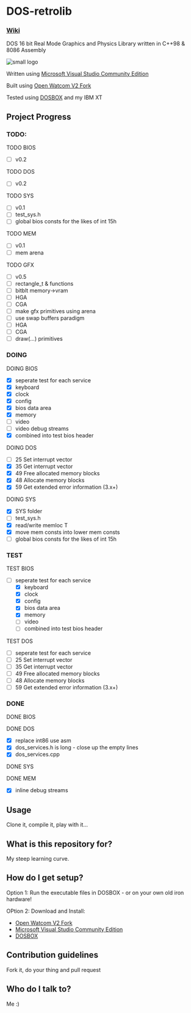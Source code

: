 # DOS-retrolib
### [Wiki](https://github.com/ifknot/DOS-retrolib/wiki)
DOS 16 bit Real Mode Graphics and Physics Library written in C++98 &amp; 8086 Assembly

![small logo](https://cldup.com/MWyAWo2qLY.png) 

Written using [Microsoft Visual Studio Community Edition](https://visualstudio.microsoft.com/vs/community/)

Built using [Open Watcom V2 Fork](https://open-watcom.github.io/)

Tested using [DOSBOX](https://www.dosbox.com/) and my IBM XT


## Project Progress

### TODO:

TODO BIOS
+ [ ] v0.2

TODO DOS
+ [ ] v0.2


TODO SYS
+ [ ] v0.1
+ [ ] test_sys.h
+ [ ] global bios consts for the likes of int 15h

TODO MEM
+ [ ] v0.1
+ [ ] mem arena

TODO GFX
+ [ ] v0.5
+ [ ] rectangle_t & functions
+ [ ] bitblt memory->vram
+ [ ] HGA
+ [ ] CGA
+ [ ] make gfx primitives using arena
+ [ ] use swap buffers paradigm
+ [ ] HGA
+ [ ] CGA
+ [ ] draw(...) primitives

### DOING

DOING BIOS

+ [x] seperate test for each service
+ [x] keyboard
+ [x] clock
+ [x] config
+ [x] bios data area
+ [x] memory
+ [ ] video
+ [ ] video debug streams
+ [x] combined into test bios header

DOING DOS

+ [ ] 25  Set interrupt vector
+ [x] 35  Get interrupt vector
+ [x] 49  Free allocated memory blocks
+ [x] 48  Allocate memory blocks
+ [x] 59  Get extended error information (3.x+)

DOING SYS
+ [x] SYS folder
+ [ ] test_sys.h
+ [x] read/write memloc T
+ [x] move mem consts into lower mem consts
+ [ ] global bios consts for the likes of int 15h

### TEST

TEST BIOS

+ [ ] seperate test for each service
	+ [x] keyboard
	+ [x] clock
	+ [x] config
	+ [x] bios data area
	+ [x] memory
	+ [ ] video
	+ [ ] combined into test bios header

TEST DOS

+ [ ] seperate test for each service
 + [ ] 25  Set interrupt vector
 + [ ] 35  Get interrupt vector
 + [ ] 49  Free allocated memory blocks
 + [ ] 48  Allocate memory blocks
 + [ ] 59  Get extended error information (3.x+)

### DONE

DONE BIOS

DONE DOS

+ [x] replace int86 use asm
+ [x] dos_services.h is long - close up the empty lines
+ [x] dos_services.cpp

DONE SYS

DONE MEM

+ [x] inline debug streams
## Usage

Clone it, compile it, play with it...

## What is this repository for?

My steep learning curve.

## How do I get setup?

Option 1: Run the executable files in DOSBOX - or on your own old iron hardware!

OPtion 2: Download and Install:

+ [Open Watcom V2 Fork](https://open-watcom.github.io/)
+ [Microsoft Visual Studio Community Edition](https://visualstudio.microsoft.com/vs/community/)
+ [DOSBOX](https://www.dosbox.com/)

## Contribution guidelines

Fork it, do your thing and pull request

## Who do I talk to?

Me :)

